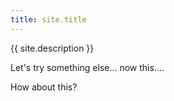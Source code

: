 ```yaml
---
title: site.title
---
```


{{ site.description }}

Let's try something else... now this....

How about this?
